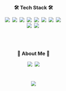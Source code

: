 <!--
**yunuheo/yunuheo** is a ✨ _special_ ✨ repository because its `README.md` (this file) appears on your GitHub profile.

Here are some ideas to get you started:

- 🔭 I’m currently working on Kangwon National University
- 🌱 I’m currently learning Java and python
- 💬 Ask me about anything
- 📫 How to reach me: hyoon516@naver.com
- ⚡ Fun fact: My father is also programmer!
-->
<h3 align="center">🛠 Tech Stack 🛠</h3>

<p align="center">
  <img src="https://img.shields.io/badge/Java-764ABC?style=flat&logo=Java&logoColor=white"/></a>&nbsp
  <img src="https://img.shields.io/badge/spring-6DB33F?style=flat-square&logo=spring&logoColor=white"/></a>&nbsp
  <img src="https://img.shields.io/badge/Python-3766AB?style=flat-square&logo=Python&logoColor=white"/></a>&nbsp
  <img src="https://img.shields.io/badge/C++-00599C?style=flat-square&logo=C%2B%2B&logoColor=white"/></a>&nbsp
  <img src="https://img.shields.io/badge/Linux-00C300?style=flat&logo=Linux&logoColor=white"/></a>&nbsp 
  <img src="https://img.shields.io/badge/HTML-007396?style=flat-square&logo=HTML5&logoColor=white"/></a>&nbsp
  <img src="https://img.shields.io/badge/Javascript-ffb13b?style=flat-square&logo=javascript&logoColor=white"/></a>&nbsp
  <img src="https://img.shields.io/badge/css-1572B6?style=flat-square&logo=css3&logoColor=white"/></a>&nbsp
  <br>
  <img src="https://img.shields.io/badge/Intellij-0D597F?style=flat-square&logo=intellijidea&logoColor=white"/></a>&nbsp
  <img src="https://img.shields.io/badge/Mysql-E6B91E?style=flat-square&logo=MySql&logoColor=white"/></a>&nbsp
</p>

<br><br>
<h3 align="center">🐢  About Me 🐢</h3>
<p align="center">
  <a href="https://velog.io/@hyoon516"><img src="https://img.shields.io/badge/Tech%20Blog-11B48A?style=flat-square&logo=GitHub&logoColor=white&link=https://dltjrals2.github.io/"/></a>&nbsp
  <a href="mailto:gjdbs30@gmail.com"><img src="https://img.shields.io/badge/Gmail-d14836?style=flat-square&logo=Gmail&logoColor=white&link=boulah1023@gmail.com"/></a>
</p>
<br>

<p align="center">
  <a href="https://hits.seeyoufarm.com"><img src="https://hits.seeyoufarm.com/api/count/incr/badge.svg?url=https%3A%2F%2Fgithub.com%2Fdltjrals2&count_bg=%23BCBC12&title_bg=%23555555&icon=apacherocketmq.svg&icon_color=%23DFDB1D&title=Visitors&edge_flat=false"/></a>
</p>
